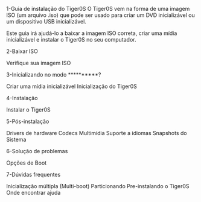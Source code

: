 1-Guia de instalação do Tiger0S
O Tiger0S vem na forma de uma imagem ISO (um arquivo .iso) que pode ser usado para criar um DVD inicializável ou um dispositivo USB inicializável.

Este guia irá ajudá-lo a baixar a imagem ISO correta, criar uma mídia inicializável e instalar o Tiger0S no seu computador.

2-Baixar ISO

Verifique sua imagem ISO

3-Inicializando no modo **********?

Criar uma mídia inicializável
Inicialização do Tiger0S

4-Instalação

Instalar o Tiger0S

5-Pós-instalação

Drivers de hardware
Codecs Multimídia
Suporte a idiomas
Snapshots do Sistema

6-Solução de problemas

Opções de Boot

7-Dúvidas frequentes

Inicialização múltipla (Multi-boot)
Particionando
Pre-instalando o Tiger0S 
Onde encontrar ajuda
